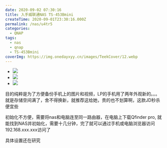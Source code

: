 ```yaml
---
date: 2020-09-02 07:30:16
title: 入手威联通NAS TS-453Bmini
createTime: 2020-09-01T23:30:16.000Z
permalink: /nas/u4tr5
categories:
  - QNAP
tags:
  - nas
  - qnap
  - TS-453Bmini
coverImg: https://img.onedayxyy.cn/images/TeekCover/12.webp
---
```


  * ![](/public/2020/09/262_1489458198_TS-453Bmini-Back.png)
  * ![](/public/2020/09/262_1477554409_TS-453Bmini-Left-side.png)
  * ![](/public/2020/09/262_1477554387_TS-453Bmini-Front2BRemote-Control.png)



目的纯粹是为了方便备份手机上的图片和视频，LP的手机用了两年外观新的。。。就是存储空间满了，舍不得换新，就推荐这给她，贵的也不划算啊，这款JD秒杀便宜些

初始化不方便，需要将nas和电脑连至同一路由器，在电脑上下载Qfinder pro, 就能找到NAS并初始化，需要十几分钟，完了就可以通过手机或电脑浏览器访问 192.168.xxx.xxx访问了

具体设置还在研究
